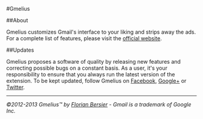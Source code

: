 #Gmelius

##About

Gmelius customizes Gmail's interface to your liking and strips away the ads. For a complete list of features, please visit the [official website](http://gmelius.com).

##Updates

Gmelius proposes a software of quality by releasing new features and correcting possible bugs on a constant basis. As a user, it's your responsibility to ensure that you always run the latest version of the extension. To be kept updated, follow Gmelius on [Facebook](https://www.facebook.com/adremover), [Google+](https://plus.google.com/107464590830116243309/) or [Twitter](https://twitter.com/gmeliusTM).

----------------------------------------------

_©2012-2013 Gmelius™ by [Florian Bersier](http://florianbersier.com) - Gmail is a trademark of Google Inc._
